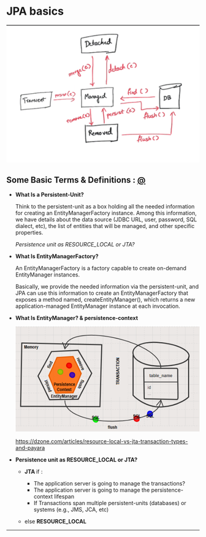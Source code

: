 # JPA basics

<center><img src="Screenshots/entity-life-cycle.png" alt="Entity Life Cycle" width="600"/> </center>


## Some Basic Terms & Definitions : [@](https://dzone.com/articles/resource-local-vs-jta-transaction-types-and-payara)

* <b>What Is a Persistent-Unit?</b>

    Think to the persistent-unit as a box holding all the needed information for creating an EntityManagerFactory instance. Among this information, we have details about the data source (JDBC URL, user, password, SQL dialect, etc), the list of entities that will be managed, and other specific properties.

    <i>Persistence unit as RESOURCE_LOCAL or JTA?</i> 

* <b>What Is EntityManagerFactory?</b>

    An EntityManagerFactory is a factory capable to create on-demand EntityManager instances.

    Basically, we provide the needed information via the persistent-unit, and JPA can use this information to create an EntityManagerFactory that exposes a method named, createEntityManager(), which returns a new application-managed EntityManager instance at each invocation.


* <b>What Is EntityManager? & persistence-context </b>

    <center><img src="Screenshots/transaction.png" alt="transaction" width="600"/></center>

    https://dzone.com/articles/resource-local-vs-jta-transaction-types-and-payara


* <b>Persistence unit as RESOURCE_LOCAL or JTA?</b>

    * <b> JTA </b> if :

        * The application server is going to  manage the transactions? 
        * The application server is going to manage the persistence-context lifespan 
        * If Transactions span multiple persistent-units (databases) or systems (e.g., JMS, JCA, etc) 
    
    * else <b> RESOURCE_LOCAL </b>

---
